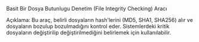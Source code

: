 Basit Bir Dosya Butunlugu Denetim (File Integrity Checking) Aracı

Açıklama: Bu araç, belirli dosyaların hash'lerini (MD5, SHA1, SHA256) alır ve dosyaların bozulup bozulmadığını kontrol eder. Sistemlerdeki kritik dosyaların değiştirilip değiştirilmediğini belirlemek için kullanılabilir.
